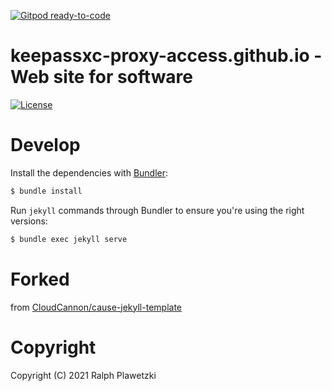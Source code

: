 [![Gitpod ready-to-code](https://img.shields.io/badge/Gitpod-ready--to--code-blue?logo=gitpod)](https://gitpod.io/#https://github.com/purejava/keepassxc-proxy-access.github.io)

# keepassxc-proxy-access.github.io - Web site for software
[![License](https://img.shields.io/github/license/purejava/keepassxc-proxy-access.github.io.svg)](https://github.com/purejava/keepassxc-proxy-access.github.io/blob/master/LICENSE)

# Develop
 Install the dependencies with [Bundler](http://bundler.io/):

 ~~~bash
 $ bundle install
 ~~~

 Run `jekyll` commands through Bundler to ensure you're using the right versions:

 ~~~bash
 $ bundle exec jekyll serve
 ~~~

# Forked
from [CloudCannon/cause-jekyll-template](https://github.com/CloudCannon/cause-jekyll-template)

# Copyright
Copyright (C) 2021 Ralph Plawetzki